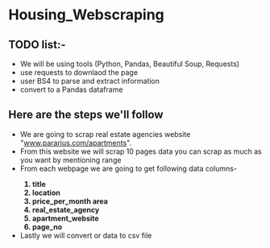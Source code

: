# Housing_Webscraping

## TODO list:-

- We will be using tools (Python, Pandas, Beautiful Soup, Requests)
- use requests to downlaod the page
- user BS4 to parse and extract information
- convert to a Pandas dataframe


## Here are the steps we'll follow

- We are going to scrap real estate agencies website "www.pararius.com/apartments".
- From this website we will scrap 10 pages data you can scrap as much as you want by mentioning range
-  From each webpage we are going to get following data columns-
    <b>
    1. title <br>
    2. location	<br>
    3. price_per_month	area <br>
    4. real_estate_agency <br>
    5. apartment_website <br>
    6. page_no <br>
    </b>
- Lastly we will convert or data to csv file
